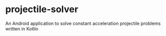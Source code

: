 # projectile-solver
An Android application to solve constant acceleration projectile problems written in Kotlin
